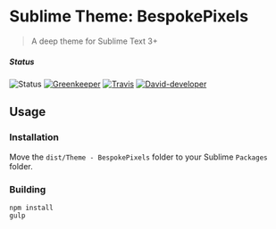 # Sublime Theme: BespokePixels

> A deep theme for Sublime Text 3+

##### Status

![Status](<https://img.shields.io/badge/status-Sublime Text-FF9801>) [![Greenkeeper](https://badges.greenkeeper.io/thebespokepixel/BespokePixels.svg)](https://greenkeeper.io/ "Greenkeeper") [![Travis](https://img.shields.io/travis/com/thebespokepixel/BespokePixels/master?logo=travis)](https://travis-ci.com/thebespokepixel/BespokePixels "Travis") [![David-developer](https://david-dm.org/thebespokepixel/BespokePixels/master/dev-status.svg)](https://david-dm.org/thebespokepixel/BespokePixels/master?type=dev "David-developer")   


## Usage

### Installation

Move the `dist/Theme - BespokePixels` folder to your Sublime `Packages` folder.

### Building

```shell
npm install
gulp
```
